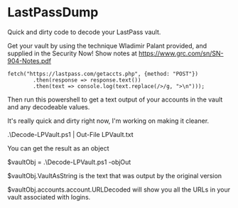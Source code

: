 # LastPassDump
Quick and dirty code to decode your LastPass vault.

 Get your vault by using the technique Wladimir Palant provided, and supplied in the Security Now! Show notes at https://www.grc.com/sn/SN-904-Notes.pdf
 
 ```
 fetch("https://lastpass.com/getaccts.php", {method: "POST"}) 
         .then(response => response.text()) 
         .then(text => console.log(text.replace(/>/g, ">\n")));
 ```
 
 Then run this powershell to get a text output of your accounts in the vault and any decodeable values.
 
 It's really quick and dirty right now, I'm working on making it cleaner.

 .\Decode-LPVault.ps1 | Out-File LPVault.txt

 You can get the result as an object

 $vaultObj = .\Decode-LPVault.ps1 -objOut

 $vaultObj.VaultAsString is the text that was output by the original version

 $vaultObj.accounts.account.URLDecoded will show you all the URLs in your vault associated with logins.
